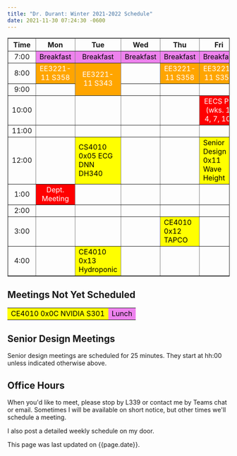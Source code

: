 ```yaml
---
title: "Dr. Durant: Winter 2021-2022 Schedule"
date: 2021-11-30 07:24:30 -0600
---
```


<style type="text/css">
td        { text-align: center;                      }
td.am     { background-color: red;     color: white; }
td.ce4010 { background-color: yellow;  color: black; text-align: left; }
td.ee3221 { background-color: orange;  color: white; }
td.lunch  { background-color: violet;  color: black; }
</style>

<div align="center">
<table border>
<tr><th>Time</th>       <th>Mon</th>                            <th>Tue</th>                                        <th>Wed</th>                        <th>Thu</th>                                <th>Fri</th>                                            </tr>
<tr><td>7:00</td>       <td class="lunch">Breakfast</td>        <td class="lunch">Breakfast</td>                    <td class="lunch">Breakfast</td>    <td class="lunch">Breakfast</td>            <td class="lunch">Breakfast</td>                        </tr>
<tr><td>8:00</td>       <td class="ee3221">EE3221-11 S358</td>  <td class="ee3221" rowspan="2">EE3221-11 S343</td>  <td>&nbsp;</td>                     <td class="ee3221">EE3221-11 S358</td>      <td class="ee3221">EE3221-11 S358</td>                  </tr>
<tr><td>9:00</td>       <td>&nbsp;</td>                                                                             <td>&nbsp;</td>                     <td>&nbsp;</td>                             <td>&nbsp;</td>                                         </tr>
<tr><td>10:00</td>      <td>&nbsp;</td>                         <td>&nbsp;</td>                                     <td>&nbsp;</td>                     <td>&nbsp;</td>                             <td class="am">EECS PD (wks. 1, 4, 7, 10)</td>          </tr>
<tr><td>11:00</td>      <td>&nbsp;</td>                         <td>&nbsp;</td>                                     <td>&nbsp;</td>                     <td>&nbsp;</td>                             <td>&nbsp;</td>                                         </tr>
<tr><td>12:00</td>      <td>&nbsp;</td>                         <td class="ce4010">CS4010 0x05 ECG DNN DH340</td>   <td>&nbsp;</td>                     <td>&nbsp;</td>                             <td class="ce4010">Senior Design 0x11 Wave Height</td>  </tr>
<tr><td>1:00</td>       <td class="am">Dept. Meeting</td>       <td>&nbsp;</td>                                     <td>&nbsp;</td>                     <td>&nbsp;</td>                             <td>&nbsp;</td>                                         </tr>
<tr><td>2:00</td>       <td>&nbsp;</td>                         <td>&nbsp;</td>                                     <td>&nbsp;</td>                     <td>&nbsp;</td>                             <td>&nbsp;</td>                                         </tr>
<tr><td>3:00</td>       <td>&nbsp;</td>                         <td>&nbsp;</td>                                     <td>&nbsp;</td>                     <td class="ce4010">CE4010 0x12 TAPCO</td>   <td>&nbsp;</td>                                         </tr>
<tr><td>4:00</td>       <td>&nbsp;</td>                         <td class="ce4010">CE4010 0x13 Hydroponic</td>      <td>&nbsp;</td>                     <td>&nbsp;</td>                             <td>&nbsp;</td>                                         </tr>
</table>
</div>

## Meetings Not Yet Scheduled
<table><tr>
<td class="ce4010">CE4010 0x0C NVIDIA S301</td>
<td class="lunch">Lunch</td>
</tr></table>

## Senior Design Meetings

Senior design meetings are scheduled for 25 minutes. They start at hh:00 unless indicated otherwise above.

## Office Hours

When you'd like to meet, please stop by L339 or contact me by Teams chat or email. Sometimes I will be available on short notice, but other times we'll schedule a meeting.

I also post a detailed weekly schedule on my door.

This page was last updated on {{page.date}}.
